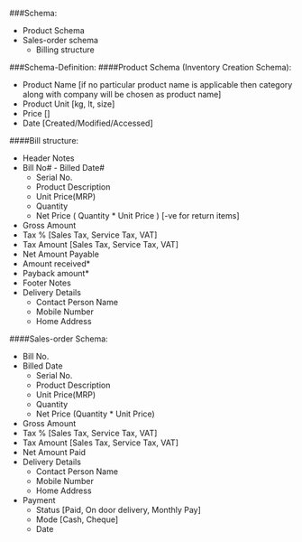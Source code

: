 ###Schema:
* Product Schema
* Sales-order schema
  * Billing structure

###Schema-Definition:
####Product Schema (Inventory Creation Schema):
* Product Name [if no particular product name is applicable then category along with company will be chosen as product name]
* Product Unit [kg, lt, size]
* Price []
* Date [Created/Modified/Accessed]

####Bill structure:
* Header Notes
* Bill No# - Billed Date#
  * Serial No.
  * Product Description
  * Unit Price(MRP)
  * Quantity
  * Net Price ( Quantity * Unit Price ) [-ve for return items]
* Gross Amount
* Tax % [Sales Tax, Service Tax, VAT]
* Tax Amount [Sales Tax, Service Tax, VAT]
* Net Amount Payable
* Amount received*
* Payback amount*
* Footer Notes
* Delivery Details
  * Contact Person Name
  * Mobile Number
  * Home Address

####Sales-order Schema:
* Bill No.
* Billed Date
  * Serial No.
  * Product Description
  * Unit Price(MRP)
  * Quantity
  * Net Price (Quantity *  Unit Price)
* Gross Amount
* Tax % [Sales Tax, Service Tax, VAT]
* Tax Amount [Sales Tax, Service Tax, VAT]
* Net Amount Paid
* Delivery Details
  * Contact Person Name
  * Mobile Number
  * Home Address 
* Payment
  * Status [Paid, On door delivery, Monthly Pay]
  * Mode [Cash, Cheque]
  * Date
